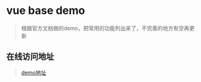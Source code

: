 # vue base demo

> 根据官方文档做的demo，把常用的功能列出来了，不完善的地方有空再更新

## 在线访问地址

> [demo地址](http://www.ftc20.com/demo/vue-base-demo/#/)

